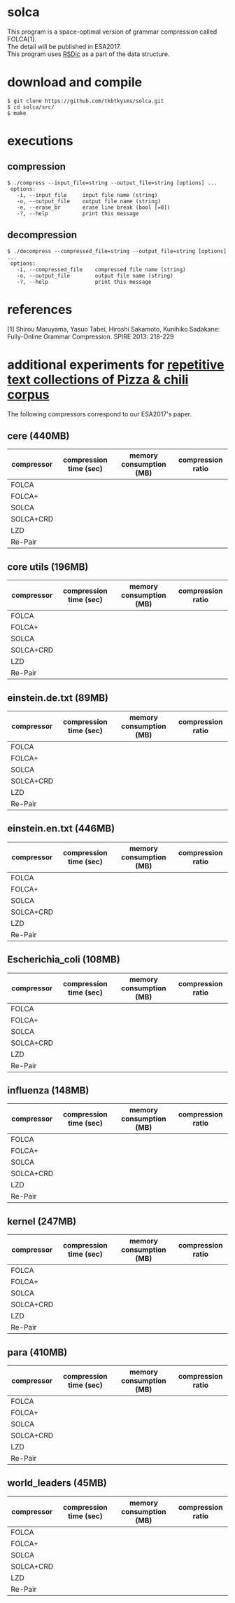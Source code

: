 # solca
This program is a space-optimal version of grammar compression called FOLCA[1].  
The detail will be published in ESA2017.  
This program uses [RSDic](https://code.google.com/archive/p/rsdic/) as a part of the data structure.

# download and compile
    $ git clone https://github.com/tkbtkysms/solca.git  
    $ cd solca/src/  
    $ make

# executions
## compression
    $ ./compress --input_file=string --output_file=string [options] ...   
     options:  
       -i, --input_file     input file name (string)  
       -o, --output_file    output file name (string)  
       -e, --erase_br       erase line break (bool [=0])  
       -?, --help           print this message  

## decompression
    $ ./decompress --compressed_file=string --output_file=string [options] ...   
     options:  
       -i, --compressed_file    compressed file name (string)  
       -o, --output_file        output file name (string)  
       -?, --help               print this message  
  
# references
[1] Shirou Maruyama, Yasuo Tabei, Hiroshi Sakamoto, Kunihiko Sadakane:  
Fully-Online Grammar Compression. SPIRE 2013: 218-229


# additional experiments for [repetitive text collections of Pizza & chili corpus](http://pizzachili.dcc.uchile.cl/repcorpus/real/)
The following compressors correspond to our ESA2017's paper.

## cere (440MB)

|compressor|compression time (sec)| memory consumption (MB)|compression ratio|
|---|---|---|---|
|FOLCA||||
|FOLCA+||||
|SOLCA||||
|SOLCA+CRD||||
|LZD||||
|Re-Pair||||

##  core utils (196MB)

|compressor|compression time (sec)| memory consumption (MB)|compression ratio|
|---|---|---|---|
|FOLCA||||
|FOLCA+||||
|SOLCA||||
|SOLCA+CRD||||
|LZD||||
|Re-Pair||||

## einstein.de.txt (89MB)

|compressor|compression time (sec)| memory consumption (MB)|compression ratio|
|---|---|---|---|
|FOLCA||||
|FOLCA+||||
|SOLCA||||
|SOLCA+CRD||||
|LZD||||
|Re-Pair||||

## einstein.en.txt (446MB) 

|compressor|compression time (sec)| memory consumption (MB)|compression ratio|
|---|---|---|---|
|FOLCA||||
|FOLCA+||||
|SOLCA||||
|SOLCA+CRD||||
|LZD||||
|Re-Pair||||
## Escherichia_coli (108MB) 

|compressor|compression time (sec)| memory consumption (MB)|compression ratio|
|---|---|---|---|
|FOLCA||||
|FOLCA+||||
|SOLCA||||
|SOLCA+CRD||||
|LZD||||
|Re-Pair||||

## influenza (148MB)

|compressor|compression time (sec)| memory consumption (MB)|compression ratio|
|---|---|---|---|
|FOLCA||||
|FOLCA+||||
|SOLCA||||
|SOLCA+CRD||||
|LZD||||
|Re-Pair||||

## kernel (247MB)

|compressor|compression time (sec)| memory consumption (MB)|compression ratio|
|---|---|---|---|
|FOLCA||||
|FOLCA+||||
|SOLCA||||
|SOLCA+CRD||||
|LZD||||
|Re-Pair||||

## para (410MB)

|compressor|compression time (sec)| memory consumption (MB)|compression ratio|
|---|---|---|---|
|FOLCA||||
|FOLCA+||||
|SOLCA||||
|SOLCA+CRD||||
|LZD||||
|Re-Pair||||

## world_leaders (45MB)

|compressor|compression time (sec)| memory consumption (MB)|compression ratio|
|---|---|---|---|
|FOLCA||||
|FOLCA+||||
|SOLCA||||
|SOLCA+CRD||||
|LZD||||
|Re-Pair||||

